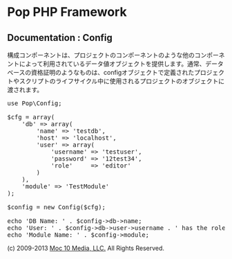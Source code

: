 Pop PHP Framework
=================

Documentation : Config
----------------------

構成コンポーネントは、プロジェクトのコンポーネントのような他のコンポーネントによって利用されているデータ値オブジェクトを提供します。通常、データベースの資格証明のようなものは、configオブジェクトで定義されたプロジェクトやスクリプトのライフサイクル中に使用されるプロジェクトのオブジェクトに渡されます。

<pre>
use Pop\Config;

$cfg = array(
    'db' => array(
        'name' => 'testdb',
        'host' => 'localhost',
        'user' => array(
            'username' => 'testuser',
            'password' => '12test34',
            'role'     => 'editor'
        )
    ),
    'module' => 'TestModule'
);

$config = new Config($cfg);

echo 'DB Name: ' . $config->db->name;
echo 'User: ' . $config->db->user->username . ' has the role: ' . $config->db->user->role;
echo 'Module Name: ' . $config->module;
</pre>

(c) 2009-2013 [Moc 10 Media, LLC.](http://www.moc10media.com) All Rights Reserved.
